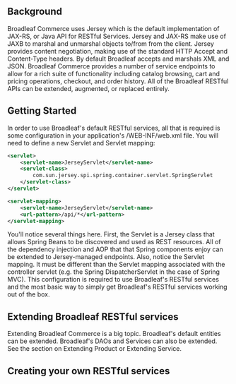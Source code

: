## Background ##
Broadleaf Commerce uses Jersey which is the default implementation of JAX-RS, or Java API for RESTful Services. Jersey and JAX-RS make use of JAXB to marshal and unmarshal objects to/from from the client.  Jersey provides content negotiation, making use of the standard HTTP Accept and Content-Type headers.  By default Broadleaf accepts and marshals XML and JSON.  Broadleaf Commerce provides a number of service endpoints to allow for a rich suite of functionality including catalog browsing, cart and pricing operations, checkout, and order history.  All of the Broadleaf RESTful APIs can be extended, augmented, or replaced entirely.

## Getting Started ##
In order to use Broadleaf's default RESTful services, all that is required is some configuration in your application's /WEB-INF/web.xml file.  You will need to define a new Servlet and Servlet mapping:

```xml
<servlet>
    <servlet-name>JerseyServlet</servlet-name>
    <servlet-class>
        com.sun.jersey.spi.spring.container.servlet.SpringServlet
    </servlet-class>
</servlet>

<servlet-mapping>
    <servlet-name>JerseyServlet</servlet-name>
    <url-pattern>/api/*</url-pattern>
</servlet-mapping>
```

You'll notice several things here. First, the Servlet is a Jersey class that allows Spring Beans to be discovered and used as REST resources.  All of the dependency injection and AOP that that Spring components enjoy can be extended to Jersey-managed endpoints. Also, notice the Servlet mapping. It must be different than the Servlet mapping associated with the controller servlet (e.g. the Spring DispatcherServlet in the case of Spring MVC).  This configuration is required to use Broadleaf's RESTful services and the most basic way to simply get Broadleaf's RESTful services working out of the box.

## Extending Broadleaf RESTful services ##
Extending Broadleaf Commerce is a big topic. Broadleaf's default entities can be extended. Broadleaf's DAOs and Services can also be extended.  See the section on Extending Product or Extending Service.

## Creating your own RESTful services ##